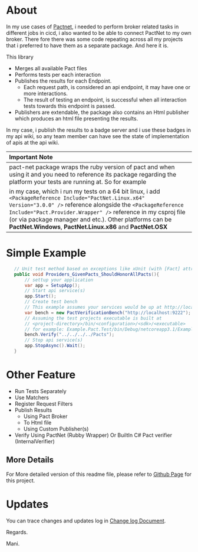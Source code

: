 About
=============

In my use cases of [Pactnet](https://github.com/pact-foundation/pact-net), i needed to perform broker related tasks in different jobs in cicd, i also wanted to be able to connect PactNet to my own broker. There fore there was some code repeating across all my 
projects that i preferred to have them as a separate package. And here it is.

This library

* Merges all available Pact files
* Performs tests per each interaction
* Publishes the results for each Endpoint.
  * Each request path, is considered an api endpoint, it may have one or more interactions.
  * The result of testing an endpoint, is successful when all interaction tests towards this endpoint is passed.
* Publishers are extendable, the package also contains an Html publisher which produces an html file presenting the results.

In my case, i publish the results to a badge server and i use these badges in my api wiki, so any team member can have see the state of implementation of apis at the api wiki.

 
| __Important Note__ |
| :--- |
| pact-net package wraps the ruby version of pact and when using it and you need to reference its package regarding the platform your tests are running at. So for example 
  in my case, which i run my tests on a 64 bit linux, i add   ```<PackageReference Include="PactNet.Linux.x64" Version="3.0.0" />``` reference alongside the ```<PackageReference Include="Pact.Provider.Wrapper" />``` reference in my csproj file (or via package manager and etc.). Other platforms can be __PactNet.Windows__, __PactNet.Linux.x86__ and __PactNet.OSX__ |
   
   
Simple Example
================
 
 ```c#
    // Unit test method based on exceptions like xUnit (with [Fact] attribute or NUnit or etc...
    public void Providers_GivenPacts_ShouldHonorAllPacts(){
        // settup your application
        var app = SetupApp();
        // Start api service(s)
        app.Start();
        // Create test bench
        // This example assumes your services would be up at http://localhost:9222 
        var bench = new PactVerificationBench("http://localhost:9222");
        // Assuming the test projects executable is built at 
        // <project-directory>/bin/<configuration>/<sdk>/<executable>
        // for example: Example.Pact.Test/bin/Debug/netcoreapp3.1/Example.Pact.Test
        bench.Verify("../../../../Pacts");
        // Stop api service(s)
        app.StopAsync().Wait();
    }
 ```

Other Feature
===========
 * Run Tests Separately
 * Use Matchers
 * Register Request Filters
 * Publish Results 
    * Using Pact Broker
    * To Html file
    * Using Custom Publisher(s)
 * Verify Using PactNet (Rubby Wrapper) Or BuiltIn C# Pact verifier (InternalVerifier)
 
More Details
----

For More detailed version of this readme file, please refer to [Github Page](https://github.com/Acidmanic/PactNetWrapper) for this project.

Updates
======

You can trace changes and updates log in [Change log Document](https://github.com/Acidmanic/PactNetWrapper/blob/master/ChangeLog.md).


Regards. 

Mani.